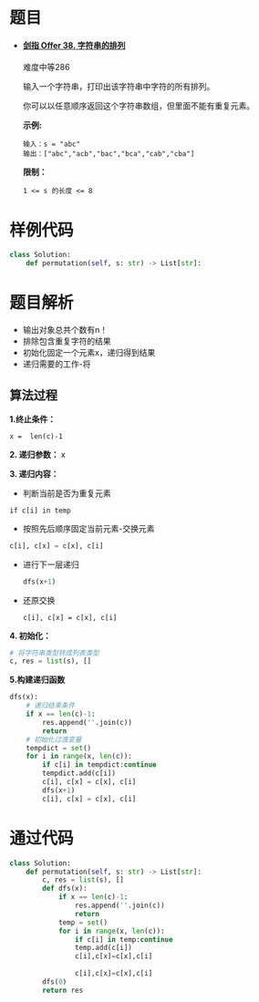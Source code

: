 # 题目

- #### [剑指 Offer 38. 字符串的排列](https://leetcode-cn.com/problems/zi-fu-chuan-de-pai-lie-lcof/)

  难度中等286

  输入一个字符串，打印出该字符串中字符的所有排列。

  你可以以任意顺序返回这个字符串数组，但里面不能有重复元素。

  **示例:**

  ```
  输入：s = "abc"
  输出：["abc","acb","bac","bca","cab","cba"]
  ```

  **限制：**

  ```
  1 <= s 的长度 <= 8
  ```



# 样例代码

```python
class Solution:
    def permutation(self, s: str) -> List[str]:
```

# 题目解析

- 输出对象总共个数有n！
- 排除包含重复字符的结果
- 初始化固定一个元素x，递归得到结果
- 递归需要的工作-将

## 算法过程

**1.终止条件：**

```
x =  len(c)-1
```

**2. 递归参数：** x

**3. 递归内容：**

- 判断当前是否为重复元素

```
if c[i] in temp
```

- 按照先后顺序固定当前元素-交换元素

```python
c[i], c[x] = c[x], c[i]
```

- 进行下一层递归

  ```python
  dfs(x+1)
  ```

- 还原交换

  ```
  c[i], c[x] = c[x], c[i]
  ```

**4. 初始化：**

```python
# 将字符串类型转成列表类型
c, res = list(s), []
```

**5.构建递归函数**

```python
dfs(x):
    # 递归结束条件
    if x == len(c)-1:
        res.append(''.join(c))
        return 
    # 初始化过渡变量
    tempdict = set()
    for i in range(x, len(c)):
        if c[i] in tempdict:continue
        tempdict.add(c[i])
        c[i], c[x] = c[x], c[i]
        dfs(x+1)
        c[i], c[x] = c[x], c[i]
```

# 通过代码

```python
class Solution:
    def permutation(self, s: str) -> List[str]:
        c, res = list(s), []
        def dfs(x):
            if x == len(c)-1:
                res.append(''.join(c))
                return
        	temp = set()
            for i in range(x, len(c)):
                if c[i] in temp:continue
                temp.add(c[i])
                c[i],c[x]=c[x],c[i]
                
                c[i],c[x]=c[x],c[i]
        dfs(0)
        return res
```

